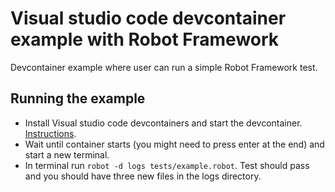 # Visual studio code devcontainer example with Robot Framework

Devcontainer example where user can run a simple Robot Framework test.

## Running the example

* Install Visual studio code devcontainers and start the devcontainer. [Instructions](https://code.visualstudio.com/docs/remote/containers).
* Wait until container starts (you might need to press enter at the end) and start a new terminal.
* In terminal run `robot -d logs tests/example.robot`. Test should pass and you should have three new files in the logs directory.
